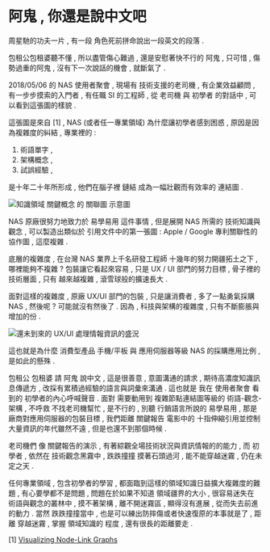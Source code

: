# 阿鬼 , 你還是說中文吧

周星馳的功夫一片 , 有一段 角色死前拼命說出一段英文的段落 .

包租公包租婆聽不懂 , 所以盡管傷心難過 , 還是安慰著快不行的 阿鬼 , 只可惜 , 傷勢過重的阿鬼 , 沒有下一次說話的機會 , 就斷氣了 .

2018/05/06 的 NAS 使用者聚會 , 現場有 技術支援的老司機 , 有企業效益顧問 , 有一步步摸索的入門者 , 有任職 SI 的工程師 , 從 老司機 與 初學者 的對話中 , 可以看到這張圖的樣貌 .

這張圖是來自 [1] , NAS (或者任一專業領域) 為什麼讓初學者感到困惑 , 原因是因為複雜度的糾結 , 專業裡的 :

1. 術語單字 ,
2. 架構概念 ,
3. 試誤經驗 , 

是十年二十年所形成 , 他們在腦子裡 鏈結 成為一幅壯觀而有效率的 連結圖 .

![知識領域 關鍵概念 的 關聯圖 示意圖](https://cdn-images-1.medium.com/max/1600/1*UlfG6Q33A88oLXWc4h0BKQ.jpeg "A node-link graph of Apple Patent collaborators.")

NAS 原廠很努力地致力於 易學易用 這件事情 , 但是展開 NAS 所需的 技術知識與觀念 , 可以製造出類似於 引用文件中的第一張圖 : Apple / Google 專利關聯性的協作圖 , 這麼複雜 .

底層的複雜度 , 在台灣 NAS 業界上千名研發工程師 十幾年的努力開疆拓土之下 , 哪裡能夠不複雜 ? 包裝讓它看起來容易 , 只是 UX / UI 部門的努力目標 , 骨子裡的技術層面 , 只有 越來越複雜 , 滾雪球般的擴速長大 .

面對這樣的複雜度 , 原廠 UX/UI 部門的包裝 , 只是讓消費者 , 多了一點勇氣採購 NAS , 然後呢 ? 可能就沒有然後了 .
因為 , 科技與架構的複雜度 , 只有不斷膨脹與增加的份 .

![還未到來的 UX/UI 處理情報資訊的盛況](https://static.dezeen.com/uploads/2015/11/Minority-Report_movie_2002_Alex-McDowell_dezeen_ban.jpg "關鍵報告電影中的資訊掌控場景")

這也就是為什麼 消費型產品 手機/平板 與 應用伺服器等級 NAS 的採購應用比例 , 是如此的懸殊 .

包租公 包租婆 請 阿鬼 說中文 , 這是很善意 , 意圖溝通的請求 , 期待高濃度知識訊息傳遞方 , 改採有累積過經驗的語言與詞彙來溝通 . 這也就是 我在 使用者聚會 看到的 初學者的內心呼喊聲音 . 面對 需要動用到 複雜節點連結圖等級的 術語-觀念-架構 , 不呼救 不找老司機幫忙 , 是不行的 , 別聽 行銷語言所說的 易學易用 , 那是廠商對應用伺服器的包裝目標 , 我們距離 關鍵報告 電影中的 十指伸縮引用並控制大量資訊的年代雖然不遠 , 但是也還不到那個時候 .

老司機們 像 關鍵報告的演示 , 有著綜觀全場技術狀況與資訊情報的的能力 , 而 初學者 , 依然在 技術觀念黑霧中 , 跌跌撞撞 摸著石頭過河 , 能不能穿越迷霧 , 仍在未定之天 .

任何專業領域 , 包含初學者的學習 , 都面臨到這樣的領域知識日益擴大複雜度的難題 , 有心要學都不是問題 , 問題在於如果不知道 領域疆界的大小 , 很容易迷失在 術語與觀念的叢林中 , 摸不著架構 , 離不開迷霧區 , 顯得沒有進展 , 從而失去前進的動力 . 當然 跌跌撞撞當中 , 也是可以練出防摔傷或者快速復原的本事就是了 , 距離 穿越迷霧 , 掌握 領域知識的 程度 , 還有很長的距離要走 .

[1] [Visualizing Node-Link Graphs](https://medium.com/kineviz-blog/visualizing-node-link-graphs-84a40a9b2fcc)
